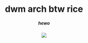 <div align="center">
<h1>dwm arch btw rice</h1>
<h5>hewo</h5>
<img src="https://user-images.githubusercontent.com/75433579/114742492-cc2a4e80-9d19-11eb-9e72-132f98dfc766.png"/>
</div>
